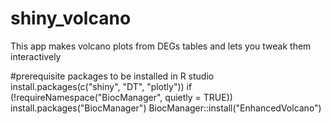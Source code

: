 # shiny_volcano
This app makes volcano plots from DEGs tables and lets you tweak them interactively

#prerequisite packages to be installed in R studio
install.packages(c("shiny", "DT", "plotly"))
if (!requireNamespace("BiocManager", quietly = TRUE)) install.packages("BiocManager")
BiocManager::install("EnhancedVolcano")
